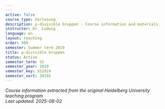 ```yaml
---
---
active: false
course_type: Vorlesung
description: p-divisible Gruppen - Course information and materials.
instructor: Dr. Ludwig
language: en
layout: teaching
order: 999
semester: Summer term 2019
title: p-divisible Gruppen
status: Active
semester_term: SS
semester_year: 2019
semester_key: SS2019
semester_sort: 20191
---
```



*Course information extracted from the original Heidelberg University teaching program*  
*Last updated: 2025-08-02*